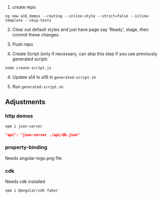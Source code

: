 1. create repo

```
ng new a16_demos --routing --inline-style --strict=false --inline-template --skip-tests
```

2. Clear out default styles and just have page say 'Ready', stage, then commit these changes.
3. Push repo

4. Create Script (only if necessary, can skip this step if you use previously generated script)

```shell
node create-script.js
```

4. Update a14 to a16 in `generated-script.sh`

5. Run `generated-script.sh`

## Adjustments

### http demos

```shell
npm i json-server
```

```json
"api": "json-server ./api/db.json"
```

### property-binding

Needs angular-logo.png file

### cdk

Needs cdk installed

```
npm i @angular/cdk faker
```
